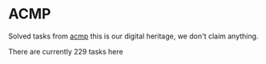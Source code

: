 # ACMP

Solved tasks from [acmp](https://acmp.ru/index.asp?main=tasks) this is our digital heritage, we don't claim anything.

There are currently 229 tasks here
